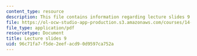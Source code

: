 ```yaml
---
content_type: resource
description: This file contains information regarding lecture slides 9.
file: https://ol-ocw-studio-app-production.s3.amazonaws.com/courses/14-772-development-economics-macroeconomics-spring-2013/96c71fa7f5de2eefacd90d9597ca752a_MIT14_772S13_lecture9.pdf
file_type: application/pdf
resourcetype: Document
title: Lecture slides 9
uid: 96c71fa7-f5de-2eef-acd9-0d9597ca752a
---
```

